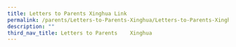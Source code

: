 ```yaml
---
title: Letters to Parents Xinghua Link
permalink: /parents/Letters-to-Parents-Xinghua/Letters-to-Parents-Xinghua-Link
description: ""
third_nav_title: Letters to Parents    Xinghua
---
```

